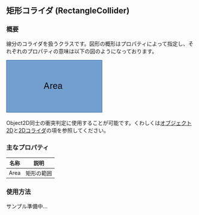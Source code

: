 ## 矩形コライダ (RectangleCollider)

### 概要

線分のコライダを扱うクラスです。図形の概形はプロパティによって指定し、それぞれのプロパティの意味は以下の図のようになっております。

![矩形](img/RectangleCollider.png)

Object2D同士の衝突判定に使用することが可能です。くわしくは[オブジェクト2D](../2D/Object2D.md)と[2Dコライダ](./Collider2D.md)の項を参照してください。

### 主なプロパティ

| 名称 | 説明 |
|---|---|
| Area | 矩形の範囲 |

### 使用方法

サンプル準備中...